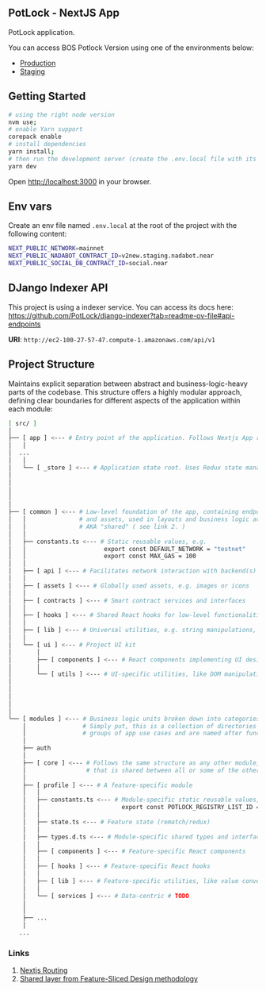 ## PotLock - NextJS App

PotLock application.

You can access BOS Potlock Version using one of the environments below:

- [Production](https://app.potlock.org/)
- [Staging](https://app.potlock.org/staging.potlock.near/widget/IndexLoader)

## Getting Started

```bash
# using the right node version
nvm use;
# enable Yarn support
corepack enable
# install dependencies
yarn install;
# then run the development server (create the .env.local file with its content first)
yarn dev
```

Open [http://localhost:3000](http://localhost:3000) in your browser.

## Env vars

Create an env file named `.env.local` at the root of the project with the following content:

```sh
NEXT_PUBLIC_NETWORK=mainnet
NEXT_PUBLIC_NADABOT_CONTRACT_ID=v2new.staging.nadabot.near
NEXT_PUBLIC_SOCIAL_DB_CONTRACT_ID=social.near
```

## DJango Indexer API

This project is using a indexer service. You can access its docs here: <https://github.com/PotLock/django-indexer?tab=readme-ov-file#api-endpoints>

**URI**: `http://ec2-100-27-57-47.compute-1.amazonaws.com/api/v1`

## Project Structure

Maintains explicit separation between abstract and business-logic-heavy parts of the codebase.
This structure offers a highly modular approach, defining clear boundaries for different aspects of the application within each module:

```sh
[ src/ ]
│
├── [ app ] <--- # Entry point of the application. Follows Nextjs App routing specification ( see link 1. )
│   │
│  ...
│   │
│   └── [ _store ] <--- # Application state root. Uses Redux state management library
│
│
│
│
│
├── [ common ] <--- # Low-level foundation of the app, containing endpoint bindings, utility libraries, reusable primitives,
│   │               # and assets, used in layouts and business logic across the codebase. MUST NOT itself contain business logic.
│   │               # AKA "shared" ( see link 2. )
│   │
│   ├── constants.ts <--- # Static reusable values, e.g.
│   │                      export const DEFAULT_NETWORK = "testnet"
│   │                      export const MAX_GAS = 100
│   │
│   ├── [ api ] <--- # Facilitates network interaction with backend(s)
│   │
│   ├── [ assets ] <--- # Globally used assets, e.g. images or icons
│   │
│   ├── [ contracts ] <--- # Smart contract services and interfaces
│   │
│   ├── [ hooks ] <--- # Shared React hooks for low-level functionalities
│   │
│   ├── [ lib ] <--- # Universal utilities, e.g. string manipulations, mathematic calculations, browser API bindings, etc.
│   │
│   └── [ ui ] <--- # Project UI kit
│       │
│       ├── [ components ] <--- # React components implementing UI design primitives
│       │
│       └── [ utils ] <--- # UI-specific utilities, like DOM manipulations or TailwindCSS class transformers
│
│
│
│
│
└── [ modules ] <--- # Business logic units broken down into categories.
    │                # Simply put, this is a collection of directories that contain code implementing specific
    │                # groups of app use cases and are named after functionalities they provide.
    │
    ├── auth
    │
    ├── [ core ] <--- # Follows the same structure as any other module, but contains business logic,
    │                 # that is shared between all or some of the other modules
    │
    ├── [ profile ] <--- # A feature-specific module
    │   │
    │   ├── constants.ts <--- # Module-specific static reusable values, e.g.
    │   │                       export const POTLOCK_REGISTRY_LIST_ID = 1
    │   │
    │   ├── state.ts <--- # Feature state (rematch/redux)
    │   │
    │   ├── types.d.ts <--- # Module-specific shared types and interfaces
    │   │
    │   ├── [ components ] <--- # Feature-specific React components
    │   │
    │   ├── [ hooks ] <--- # Feature-specific React hooks
    │   │
    │   ├── [ lib ] <--- # Feature-specific utilities, like value converters or validators
    │   │
    │   └── [ services ] <--- # Data-centric # TODO
    │
    │
    ├── ...
    │
   ...

```

### Links

1. [Nextjs Routing](https://nextjs.org/docs/app/building-your-application/routing)
2. [Shared layer from Feature-Sliced Design methodology](https://feature-sliced.design/docs/reference/layers#shared)
